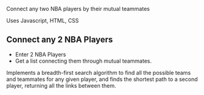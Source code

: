 Connect any two NBA players by their mutual teammates

Uses Javascript, HTML, CSS



## Connect any 2 NBA Players
  - Enter 2 NBA Players
  - Get a list connecting them through mutual teammates.

Implements a breadth-first search algorithm to find all the possible teams and teammates for any given player, and finds
the shortest path to a second player, returning all the links between them.


